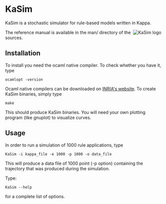 # KaSim

KaSim is a stochastic simulator for rule-based models written in Kappa.

<img src="http://www.pps.jussieu.fr/~jkrivine/homepage/Research_files/droppedImage.jpg" alt="KaSim logo" title="Stochastic Kappa Simulator" align="right" />

The reference manual is available in the man/ directory of the sources.

## Installation

To install you need the ocaml native compiler. To check whether you have it, type 

`ocamlopt -version` 

Ocaml native compilers can be downloaded on [INRIA's website](http://caml.inria.fr/). To create KaSim binaries, simply type 

`make`

This should produce KaSim binaries. You will need your own plotting program (like gnuplot) to visualize curves.

## Usage

In order to run a simulation of 1000 rule applications, type

`KaSim -i kappa_file -e 1000 -p 1000 -o data_file`

This will produce a data file of 1000 point (-p option) containing the trajectory that was produced during the simulation.

Type:

`KaSim --help` 

for a complete list of options.

